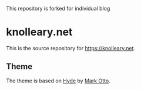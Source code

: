 This repository is forked for individual blog
# knolleary.net

This is the source repository for https://knolleary.net.

## Theme

The theme is based on [Hyde](https://github.com/poole/hyde) by [Mark Otto](https://github.com/mdo).
